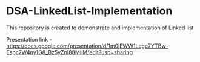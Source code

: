 # DSA-LinkedList-Implementation

This repository is created to demonstrate and implementation of Linked list 

Presentation link - https://docs.google.com/presentation/d/1m0jEWW1Lege7YTBw-Espc7W4ny1G8_Bz5yZnI88MIlM/edit?usp=sharing
